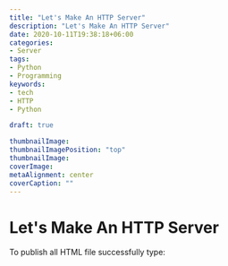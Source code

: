 ```yaml
---
title: "Let's Make An HTTP Server"
description: "Let's Make An HTTP Server"
date: 2020-10-11T19:38:18+06:00
categories:
- Server
tags:
- Python
- Programming
keywords:
- tech
- HTTP
- Python

draft: true

thumbnailImage: 
thumbnailImagePosition: "top"
thumbnailImage: 
coverImage: 
metaAlignment: center
coverCaption: ""
---
```


# Let's Make An HTTP Server

To publish all HTML file successfully type:


